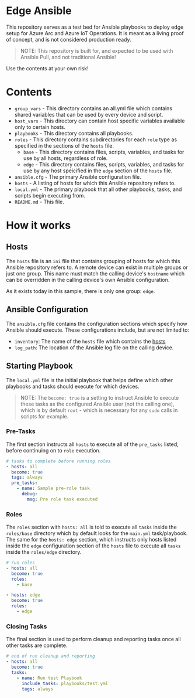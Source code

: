# Edge Ansible

This repository serves as a test bed for Ansible playbooks to deploy edge setup for Azure Arc and Azure IoT Operations. It is meant as a living proof of concept, and is not considered production ready. 

> NOTE: This repository is built for, and expected to be used with Ansible Pull, and not traditional Ansible!

Use the contents at your own risk!

# Contents
- `group_vars` - This directory contains an all.yml file which contains shared variables that can be used by every device and script.
- `host_vars` - This directory can contain host specific variables available only to certain hosts.
- `playbooks` - This directory contains all playbooks.
- `roles` - This directory contains subdirectories for each `role` type as specified in the sections of the `hosts` file. 
   - `base` - This directory contains files, scripts, variables, and tasks for use by all hosts, regardless of role.
   - `edge` - This directory contains files, scripts, variables, and tasks for use by any host speicified in the `edge` section of the `hosts` file.
- `ansible.cfg` - The primary Ansible configuration file.
- `hosts` - A listing of hosts for which this Ansible repository refers to.
- `local.yml` - The primary playbook that all other playbooks, tasks, and scripts begin executing from.
- `README.md` - This file.

# How it works

## Hosts
The `hosts` file is an `ini` file that contains grouping of hosts for which this Ansible repository refers to. A remote device can exist in multiple groups or just one group. This name must match the calling device's `hostname` which can be overridden in the calling device's own Ansible configuration.  

As it exists today in this sample, there is only one group: `edge`.

## Ansible Configuration
The `ansible.cfg` file contains the configuration sections which specify how Ansible should execute. These configurations include, but are not limited to:
- `inventory`: The name of the `hosts` file which contains the [hosts](#hosts)
- `log_path`: The location of the Ansible log file on the calling device.

## Starting Playbook
The `local.yml` file is the initial playbook that helps define which other playbooks and tasks should execute for which devices.

> NOTE: The `become: true` is a setting to instruct Ansible to execute these tasks as the configured Ansible user (not the calling one), which is by default `root` - which is necessary for any `sudo` calls in scripts for example.

### Pre-Tasks
The first section instructs all `hosts` to execute all of the `pre_tasks` listed, before continuing on to `role` execution.
```yml
# tasks to complete before running roles
- hosts: all
  become: true
  tags: always
  pre_tasks:
    - name: Sample pre-role task
      debug:
        msg: Pre role task executed
```

### Roles
The `roles` section with `hosts: all` is told to execute all `tasks` inside the `roles/base` directory which by default looks for the `main.yml` task/playbook. The same for the `hosts: edge` section, which instructs only hosts listed inside the `edge` configuration section of the `hosts` file to execute all `tasks` inside the `roles/edge` directory. 
```yml
# run roles
- hosts: all
  become: true
  roles:
    - base

- hosts: edge
  become: true
  roles:
    - edge
```

### Closing Tasks
The final section is used to perform cleanup and reporting tasks once all other tasks are complete. 
```yml
# end of run cleanup and reporting
- hosts: all
  become: true
  tasks:
    - name: Run test Playbook
      include_tasks: playbooks/test.yml
      tags: always
```